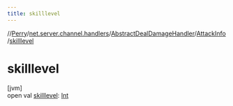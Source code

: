 ```yaml
---
title: skilllevel
---
```

//[Perry](../../../../index.html)/[net.server.channel.handlers](../../index.html)/[AbstractDealDamageHandler](../index.html)/[AttackInfo](index.html)/[skilllevel](skilllevel.html)



# skilllevel



[jvm]\
open val [skilllevel](skilllevel.html): [Int](https://kotlinlang.org/api/latest/jvm/stdlib/kotlin/-int/index.html)




